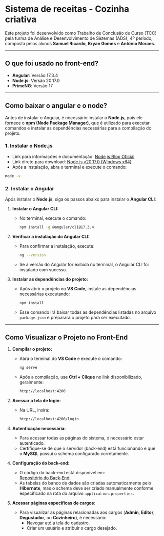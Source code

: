 # Sistema de receitas - Cozinha criativa

Este projeto foi desenvolvido como Trabalho de Conclusão de Curso (TCC) pela turma de Análise e Desenvolvimento de Sistemas (ADS), 4º período, composta pelos alunos **Samuel Ricardo**, **Bryan Gomes** e **Antônio Moraes**.

---

## O que foi usado no front-end?

- **Angular**: Versão 17.3.4  
- **Node.js**: Versão 20.17.0  
- **PrimeNG**: Versão 17  

---

## Como baixar o angular e o node?

Antes de instalar o Angular, é necessário instalar o **Node.js**, pois ele fornece o **npm (Node Package Manager)**, que é utilizado para executar comandos e instalar as dependências necessárias para a compilação do projeto.

### 1. Instalar o Node.js  

- Link para informações e documentação: [Node.js Blog Oficial](https://nodejs.org/pt/blog/release/v20.17.0)  
- Link direto para download: [Node.js v20.17.0 (Windows x64)](https://nodejs.org/dist/v20.17.0/node-v20.17.0-x64.msi)  
- Após a instalação, abra o terminal e execute o comando:  
```bash
node -v
```

### 2. Instalar o Angular  

Após instalar o **Node.js**, siga os passos abaixo para instalar o **Angular CLI**:  

1. **Instalar o Angular CLI:**  
   - No terminal, execute o comando:  
     ```bash
     npm install -g @angular/cli@17.3.4
     ```  

2. **Verificar a instalação do Angular CLI:**  
   - Para confirmar a instalação, execute:  
     ```bash
     ng --version
     ```  
   - Se a versão do Angular for exibida no terminal, o Angular CLI foi instalado com sucesso.  

3. **Instalar as dependências do projeto:**  
   - Após abrir o projeto no **VS Code**, instale as dependências necessárias executando:  
     ```bash
     npm install
     ```  
   - Esse comando irá baixar todas as dependências listadas no arquivo `package.json` e preparará o projeto para ser executado.

---

## Como Visualizar o Projeto no Front-End  

1. **Compilar o projeto:**  
   - Abra o terminal do **VS Code** e execute o comando:  
     ```bash
     ng serve
     ```  
   - Após a compilação, use **Ctrl + Clique** no link disponibilizado, geralmente:  
     ```bash
     http://localhost:4200
     ```  

2. **Acessar a tela de login:**  
   - Na URL, insira:  
     ```bash
     http://localhost:4200/login
     ```  

3. **Autenticação necessária:**  
   - Para acessar todas as páginas do sistema, é necessário estar autenticado.  
   - Certifique-se de que o servidor (back-end) está funcionando e que o **MySQL** possui o schema configurado corretamente.  

4. **Configuração do back-end:**  
   - O código do back-end está disponível em:  
     [Repositório do Back-End](https://github.com/DuarteDante81/Acervo-Receitas).  
   - As tabelas do banco de dados são criadas automaticamente pelo **Hibernate**, mas o schema deve ser criado manualmente conforme especificado na rota do arquivo `application.properties`.  

5. **Acessar páginas específicas de cargos:**  
   - Para visualizar as páginas relacionadas aos cargos (**Admin**, **Editor**, **Degustador**, ou **Cozinheiro**), é necessário:  
     - Navegar até a tela de cadastro.  
     - Criar um usuário e atribuir o cargo desejado.  
